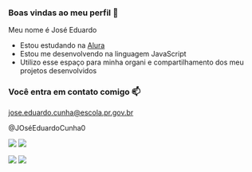 ###  Boas vindas ao meu perfil  💙

Meu  nome  é José Eduardo

- Estou estudando  na  [Alura](https://www.alura.com.br)
-  Estou me desenvolvendo  na linguagem JavaScript
-  Utilizo esse espaço para  minha organi e compartilhamento  dos meu projetos  desenvolvidos

### Você entra em contato comigo 📫

jose.eduardo.cunha@escola.pr.gov.br

@JOséEduardoCunha0

![](https://media.tenor.com/d6e-Rvp97dEAAAAM/monkey-gangster-monkey.gif)          ![](https://media.tenor.com/y8r7or3JpzIAAAAM/brexby-brexby-monkey.gif)

![](https://media.tenor.com/-LlG5WSoK74AAAAj/monkey.gif)    ![](https://media.tenor.com/-LlG5WSoK74AAAAj/monkey.gif)
